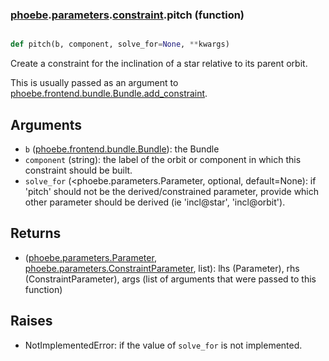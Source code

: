 ### [phoebe](phoebe.md).[parameters](phoebe.parameters.md).[constraint](phoebe.parameters.constraint.md).pitch (function)


```py

def pitch(b, component, solve_for=None, **kwargs)

```



Create a constraint for the inclination of a star relative to its parent orbit.

This is usually passed as an argument to
 [phoebe.frontend.bundle.Bundle.add_constraint](phoebe.frontend.bundle.Bundle.add_constraint.md).

Arguments
-----------
* `b` ([phoebe.frontend.bundle.Bundle](phoebe.frontend.bundle.Bundle.md)): the Bundle
* `component` (string): the label of the orbit or component in which this
    constraint should be built.
* `solve_for` (&lt;phoebe.parameters.Parameter, optional, default=None): if
    'pitch' should not be the derived/constrained parameter, provide which
    other parameter should be derived (ie 'incl@star', 'incl@orbit').

Returns
----------
* ([phoebe.parameters.Parameter](phoebe.parameters.Parameter.md), [phoebe.parameters.ConstraintParameter](phoebe.parameters.ConstraintParameter.md), list):
    lhs (Parameter), rhs (ConstraintParameter), args (list of arguments
    that were passed to this function)

Raises
--------
* NotImplementedError: if the value of `solve_for` is not implemented.

